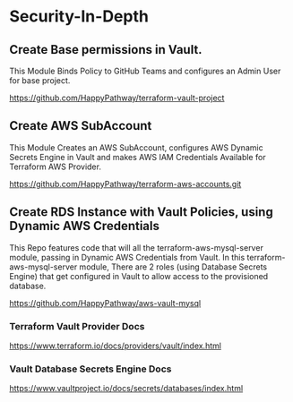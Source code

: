 # Security-In-Depth

## Create Base permissions in Vault. 
This Module Binds Policy to GitHub Teams and configures an Admin User for base project.

https://github.com/HappyPathway/terraform-vault-project

## Create AWS SubAccount
This Module Creates an AWS SubAccount, configures AWS Dynamic Secrets Engine in Vault and makes AWS IAM Credentials Available for Terraform AWS Provider.

https://github.com/HappyPathway/terraform-aws-accounts.git


## Create RDS Instance with Vault Policies, using Dynamic AWS Credentials
This Repo features code that will all the terraform-aws-mysql-server module, passing in Dynamic AWS Credentials from Vault.
In this terraform-aws-mysql-server module, There are 2 roles (using Database Secrets Engine) that get configured in Vault to allow access to the provisioned database.

https://github.com/HappyPathway/aws-vault-mysql


### Terraform Vault Provider Docs
https://www.terraform.io/docs/providers/vault/index.html

### Vault Database Secrets Engine Docs
https://www.vaultproject.io/docs/secrets/databases/index.html
